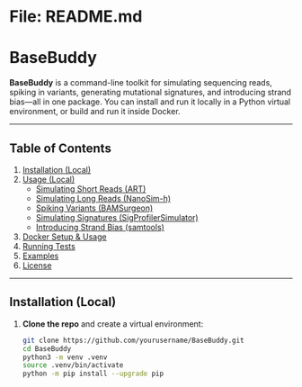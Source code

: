 # File: README.md

# BaseBuddy

**BaseBuddy** is a command-line toolkit for simulating sequencing reads, spiking in variants, generating mutational signatures, and introducing strand bias—all in one package. You can install and run it locally in a Python virtual environment, or build and run it inside Docker.

---

## Table of Contents

1. [Installation (Local)](#installation-local)  
2. [Usage (Local)](#usage-local)  
   - [Simulating Short Reads (ART)](#simulating-short-reads-art)  
   - [Simulating Long Reads (NanoSim-h)](#simulating-long-reads-nanosim-h)  
   - [Spiking Variants (BAMSurgeon)](#spiking-variants-bamsurgeon)  
   - [Simulating Signatures (SigProfilerSimulator)](#simulating-signatures-sigprofilersimulator)  
   - [Introducing Strand Bias (samtools)](#introducing-strand-bias-samtools)  
3. [Docker Setup & Usage](#docker-setup--usage)  
4. [Running Tests](#running-tests)  
5. [Examples](#examples)  
6. [License](#license)

---

## Installation (Local)

1. **Clone the repo** and create a virtual environment:
   ```bash
   git clone https://github.com/yourusername/BaseBuddy.git
   cd BaseBuddy
   python3 -m venv .venv
   source .venv/bin/activate
   python -m pip install --upgrade pip

